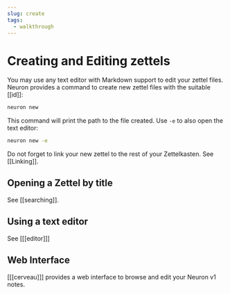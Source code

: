 ```yaml
---
slug: create
tags:
  - walkthrough
---
```


# Creating and Editing zettels

You may use any text editor with Markdown support to edit your zettel files. Neuron provides a command to create new zettel files with the suitable [[id]]:

```bash
neuron new
```

This command will print the path to the file created. Use `-e` to also open the text editor:

```bash
neuron new -e
```

Do not forget to link your new zettel to the rest of your Zettelkasten. See [[Linking]].

## Opening a Zettel by title

See [[searching]].

## Using a text editor

See [[[editor]]]

## Web Interface

[[[cerveau]]] provides a web interface to browse and edit your Neuron v1 notes.

